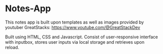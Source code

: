 # Notes-App
This notes app is built upon templates as well as images provided by youtuber GreatStacks: https://www.youtube.com/@GreatStackDev

Built using HTML, CSS and Javascript. Consist of user-responsive interface with inputbox, stores user inputs via local storage and retrieves upon reload.
